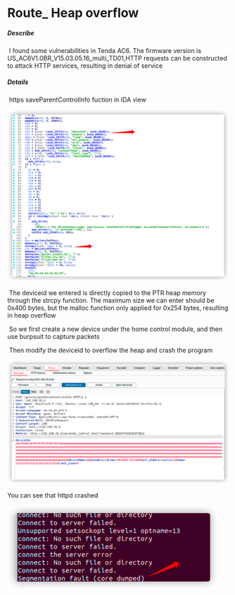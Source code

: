 # Route_ Heap overflow

##### Describe

​	I found some vulnerabilities in Tenda AC6. The firmware version is  US_AC6V1.0BR_V15.03.05.16_multi_TD01,HTTP requests can be constructed to attack HTTP services, resulting in denial of service

##### Details

​	https saveParentControlInfo fuction in IDA view

<img src="./Tenda/image-20210826114251359.png" alt="image-20210826114251359" style="zoom:50%;" />



​	The deviceid we entered is directly copied to the PTR heap memory through the strcpy function. The maximum size we can enter should be 0x400 bytes, but the malloc function only applied for 0x254 bytes, resulting in heap overflow

​	So we first create a new device under the home control module, and then use burpsuit to capture packets

​	Then modify the deviceid to overflow the heap and crash the program

<img src="./Tenda/image-20210826120446468.png" alt="image-20210826120446468" style="zoom:50%;" />

You can see that httpd crashed

<img src="./Tenda/image-20210826120822098.png" alt="image-20210826120822098" style="zoom:50%;" />

